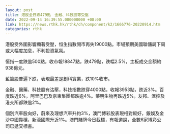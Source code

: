 ```yaml
---
layout: post
title: 港股全日跌479點　金融、科技股等受壓
date: 2022-09-14 16:39:55.000000000 +08:00
link: https://news.rthk.hk/rthk/ch/component/k2/1666776-20220914.htm
categories: rthk
---
```


港股受外圍影響顯著受壓，恒生指數開市再失19000點。市場預期美國聯儲局下周或大幅度加息，不利投資氣氛。

恒指一度跌逾500點，收市報18847點，跌479點，跌幅2.5%，主板成交金額約938億元。

藍籌股普遍下跌，表現最差是創科實業，跌10%收市。

金融、醫藥、科技股有沽壓，科技指數跌穿4000點，收報3953點，跌近3%。百度跌近6%，阿里巴巴及京東集團都跌逾4%。藥明生物再跌近5%。友邦、滙控及港交所都跌逾2%。

個別汽車股向好，蔚來及理想汽車升約3%，澳門博彩股表現相對較好，銀娛及金沙中國靠穩，新濠國際升近1%。澳門賭牌今日截標，有報道說，全數6家博彩公司已遞交標書。
